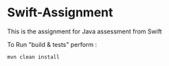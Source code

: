 # Swift-Assignment
This is the assignment for Java assessment from Swift

To Run "build & tests" perform :

`mvn clean install`
